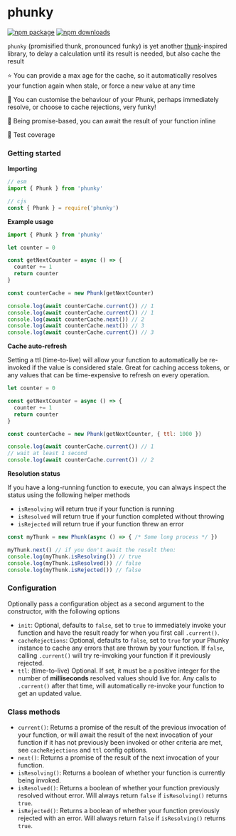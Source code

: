 # phunky

[![npm package](https://img.shields.io/npm/v/phunky.svg)](https://www.npmjs.com/package/phunky)
[![npm downloads](https://img.shields.io/npm/dm/phunky.svg)](https://www.npmjs.com/package/phunky)

`phunky` (promisified thunk, pronounced funky) is yet another [thunk](https://en.wikipedia.org/wiki/Thunk)-inspired library, to delay a calculation until its result is needed, but also cache the result

:star: You can provide a max age for the cache, so it automatically resolves your function again when stale, or force a new value at any time

:tada: You can customise the behaviour of your Phunk, perhaps immediately resolve, or choose to cache rejections, very funky!

:goat: Being promise-based, you can await the result of your function inline

:100: Test coverage

### Getting started

**Importing**

```js
// esm
import { Phunk } from 'phunky'

// cjs
const { Phunk } = require('phunky')
```

**Example usage**

```js
import { Phunk } from 'phunky'

let counter = 0

const getNextCounter = async () => {
  counter += 1
  return counter
}

const counterCache = new Phunk(getNextCounter)

console.log(await counterCache.current()) // 1
console.log(await counterCache.current()) // 1
console.log(await counterCache.next()) // 2
console.log(await counterCache.next()) // 3
console.log(await counterCache.current()) // 3
```

**Cache auto-refresh**

Setting a ttl (time-to-live) will allow your function to automatically be re-invoked if the value is considered stale. Great for caching access tokens, or any values that can be time-expensive to refresh on every operation.

```js
let counter = 0

const getNextCounter = async () => {
  counter += 1
  return counter
}

const counterCache = new Phunk(getNextCounter, { ttl: 1000 })

console.log(await counterCache.current()) // 1
// wait at least 1 second
console.log(await counterCache.current()) // 2
```

**Resolution status**

If you have a long-running function to execute, you can always inspect the status using the following helper methods

- `isResolving` will return true if your function is running
- `isResolved` will return true if your function completed without throwing
- `isRejected` will return true if your function threw an error

```js
const myThunk = new Phunk(async () => { /* Some long process */ })

myThunk.next() // if you don't await the result then:
console.log(myThunk.isResolving()) // true
console.log(myThunk.isResolved()) // false
console.log(myThunk.isRejected()) // false
```

### Configuration

Optionally pass a configuration object as a second argument to the constructor, with the following options

* `init`: Optional, defaults to `false`, set to `true` to immediately invoke your function and have the result ready for when you first call `.current()`.
* `cacheRejections`: Optional, defaults to `false`, set to `true` for your Phunky instance to cache any errors that are thrown by your function. If `false`, calling `.current()` will try re-invoking your function if it previously rejected.
* `ttl`: (time-to-live) Optional. If set, it must be a positive integer for the number of **milliseconds** resolved values should live for. Any calls to `.current()` after that time, will automatically re-invoke your function to get an updated value.

### Class methods

* `current()`: Returns a promise of the result of the previous invocation of your function, or will await the result of the next invocation of your function if it has not previously been invoked or other criteria are met, see `cacheRejections` and `ttl` config options.
* `next()`: Returns a promise of the result of the next invocation of your function.
* `isResolving()`: Returns a boolean of whether your function is currently being invoked.
* `isResolved()`: Returns a boolean of whether your function previously resolved without error. Will always return `false` if `isResolving()` returns `true`.
* `isRejected()`: Returns a boolean of whether your function previously rejected with an error. Will always return `false` if `isResolving()` returns `true`.
